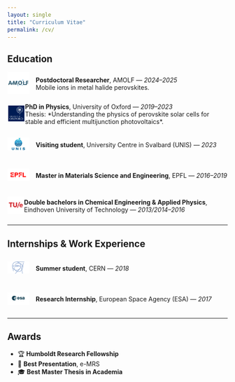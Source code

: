 ```yaml
---
layout: single
title: "Curriculum Vitae"
permalink: /cv/
---
```


<style>
  .cv-entry {
    display: flex;
    align-items: center;
    margin-bottom: 1.2em;
  }
  .cv-entry img {
    width: 50px;
    height: 50px;
    object-fit: contain;
    margin-right: 15px;
  }
  .cv-section {
    margin-top: 2em;
  }
</style>

## Education

<div class="cv-entry">
  <a href="https://amolf.nl/" target="_blank">
    <img src="/assets/images/logos/Amolf.jpg" alt="AMOLF logo">
  </a>
  <div><strong>Postdoctoral Researcher</strong>, AMOLF — <em>2024–2025</em><br>Mobile ions in metal halide perovskites.</div>
</div>

<div class="cv-entry">
  <a href="https://www.ox.ac.uk/" target="_blank">
    <img src="/assets/images/logos/Oxford.png" alt="Oxford logo">
  </a>
  <div><strong>PhD in Physics</strong>, University of Oxford — <em>2019–2023</em><br>Thesis: *Understanding the physics of perovskite solar cells for stable and efficient multijunction photovoltaics*.</div>
</div>

<div class="cv-entry">
  <a href="https://www.unis.no/" target="_blank">
    <img src="/assets/images/logos/unis2.jpg" alt="UNIS logo">
  </a>
  <div><strong>Visiting student</strong>, University Centre in Svalbard (UNIS) — <em>2023</em></div>
</div>

<div class="cv-entry">
  <a href="https://www.epfl.ch/" target="_blank">
    <img src="/assets/images/logos/Epfl.png" alt="EPFL logo">
  </a>
  <div><strong>Master in Materials Science and Engineering</strong>, EPFL — <em>2016–2019</em></div>
</div>

<div class="cv-entry">
  <a href="https://www.tue.nl/" target="_blank">
    <img src="/assets/images/logos/Tue.png" alt="TU/e logo">
  </a>
  <div><strong>Double bachelors in Chemical Engineering & Applied Physics</strong>, Eindhoven University of Technology — <em>2013/2014–2016</em></div>
</div>

---

## Internships & Work Experience

<div class="cv-entry">
  <a href="https://home.cern/" target="_blank">
    <img src="/assets/images/logos/cern.png" alt="CERN logo">
  </a>
  <div><strong>Summer student</strong>, CERN — <em>2018</em></div>
</div>

<div class="cv-entry">
  <a href="https://www.esa.int/" target="_blank">
    <img src="/assets/images/logos/Esa.jpg" alt="ESA logo">
  </a>
  <div><strong>Research Internship</strong>, European Space Agency (ESA) — <em>2017</em></div>
</div>

---

## Awards

- 🏆 **Humboldt Research Fellowship**
- 🥇 **Best Presentation**, e-MRS
- 🎓 **Best Master Thesis in Academia**

